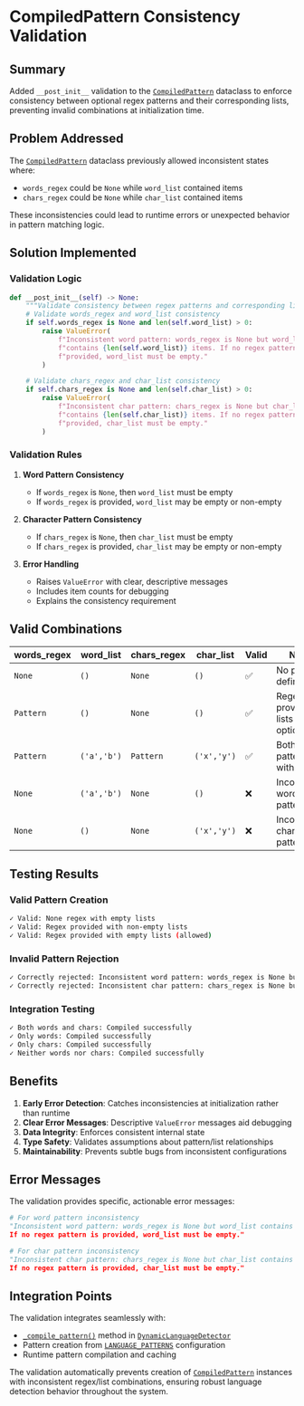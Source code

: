 # CompiledPattern Consistency Validation

## Summary

Added `__post_init__` validation to the [`CompiledPattern`](file:///Users/pretermodernist/PhenomenalLayout/core/dynamic_language_engine.py#L45-L74) dataclass to enforce consistency between optional regex patterns and their corresponding lists, preventing invalid combinations at initialization time.

## Problem Addressed

The [`CompiledPattern`](file:///Users/pretermodernist/PhenomenalLayout/core/dynamic_language_engine.py#L45-L74) dataclass previously allowed inconsistent states where:
- `words_regex` could be `None` while `word_list` contained items
- `chars_regex` could be `None` while `char_list` contained items

These inconsistencies could lead to runtime errors or unexpected behavior in pattern matching logic.

## Solution Implemented

### Validation Logic

```python
def __post_init__(self) -> None:
    """Validate consistency between regex patterns and corresponding lists."""
    # Validate words_regex and word_list consistency
    if self.words_regex is None and len(self.word_list) > 0:
        raise ValueError(
            f"Inconsistent word pattern: words_regex is None but word_list "
            f"contains {len(self.word_list)} items. If no regex pattern is "
            f"provided, word_list must be empty."
        )

    # Validate chars_regex and char_list consistency  
    if self.chars_regex is None and len(self.char_list) > 0:
        raise ValueError(
            f"Inconsistent char pattern: chars_regex is None but char_list "
            f"contains {len(self.char_list)} items. If no regex pattern is "
            f"provided, char_list must be empty."
        )
```

### Validation Rules

1. **Word Pattern Consistency**
   - If `words_regex` is `None`, then `word_list` must be empty
   - If `words_regex` is provided, `word_list` may be empty or non-empty

2. **Character Pattern Consistency**
   - If `chars_regex` is `None`, then `char_list` must be empty
   - If `chars_regex` is provided, `char_list` may be empty or non-empty

3. **Error Handling**
   - Raises `ValueError` with clear, descriptive messages
   - Includes item counts for debugging
   - Explains the consistency requirement

## Valid Combinations

| words_regex | word_list | chars_regex | char_list | Valid | Notes |
|------------|-----------|-------------|-----------|-------|-------|
| `None` | `()` | `None` | `()` | ✅ | No patterns defined |
| `Pattern` | `()` | `None` | `()` | ✅ | Regex provided, lists optional |
| `Pattern` | `('a','b')` | `Pattern` | `('x','y')` | ✅ | Both patterns with lists |
| `None` | `('a','b')` | `None` | `()` | ❌ | Inconsistent word pattern |
| `None` | `()` | `None` | `('x','y')` | ❌ | Inconsistent char pattern |

## Testing Results

### Valid Pattern Creation
```bash
✓ Valid: None regex with empty lists
✓ Valid: Regex provided with non-empty lists
✓ Valid: Regex provided with empty lists (allowed)
```

### Invalid Pattern Rejection
```bash
✓ Correctly rejected: Inconsistent word pattern: words_regex is None but word_list...
✓ Correctly rejected: Inconsistent char pattern: chars_regex is None but char_list...
```

### Integration Testing
```bash
✓ Both words and chars: Compiled successfully
✓ Only words: Compiled successfully
✓ Only chars: Compiled successfully
✓ Neither words nor chars: Compiled successfully
```

## Benefits

1. **Early Error Detection**: Catches inconsistencies at initialization rather than runtime
2. **Clear Error Messages**: Descriptive `ValueError` messages aid debugging
3. **Data Integrity**: Enforces consistent internal state
4. **Type Safety**: Validates assumptions about pattern/list relationships
5. **Maintainability**: Prevents subtle bugs from inconsistent configurations

## Error Messages

The validation provides specific, actionable error messages:

```python
# For word pattern inconsistency
"Inconsistent word pattern: words_regex is None but word_list contains 2 items.
If no regex pattern is provided, word_list must be empty."

# For char pattern inconsistency  
"Inconsistent char pattern: chars_regex is None but char_list contains 3 items.
If no regex pattern is provided, char_list must be empty."
```

## Integration Points

The validation integrates seamlessly with:
- [`_compile_pattern()`](file:///Users/pretermodernist/PhenomenalLayout/core/dynamic_language_engine.py#L305-L336) method in [`DynamicLanguageDetector`](file:///Users/pretermodernist/PhenomenalLayout/core/dynamic_language_engine.py#L223-L674)
- Pattern creation from [`LANGUAGE_PATTERNS`](file:///Users/pretermodernist/PhenomenalLayout/services/language_detector.py) configuration
- Runtime pattern compilation and caching

The validation automatically prevents creation of [`CompiledPattern`](file:///Users/pretermodernist/PhenomenalLayout/core/dynamic_language_engine.py#L45-L74) instances with inconsistent regex/list combinations, ensuring robust language detection behavior throughout the system.
